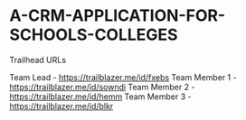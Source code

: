 # A-CRM-APPLICATION-FOR-SCHOOLS-COLLEGES

Trailhead URLs

Team Lead - https://trailblazer.me/id/fxebs
Team Member 1 - https://trailblazer.me/id/sowndi
Team Member 2 - https://trailblazer.me/id/hemm
Team Member 3 - https://trailblazer.me/id/blkr
